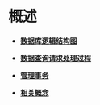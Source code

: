 # 概述<a name="ZH-CN_TOPIC_0242370168"></a>

-   **[数据库逻辑结构图](数据库逻辑结构图.md)**  

-   **[数据查询请求处理过程](数据查询请求处理过程.md)**  

-   **[管理事务](管理事务.md)**  

-   **[相关概念](相关概念.md)**  


